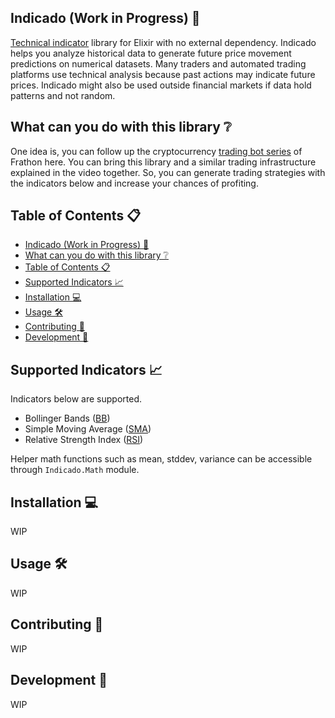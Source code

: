 ## Indicado (Work in Progress) 🧮

[Technical indicator](https://www.investopedia.com/terms/t/technicalindicator.asp) library for Elixir with no external dependency. Indicado helps you analyze historical data to generate future price movement predictions on numerical datasets. Many traders and automated trading platforms use technical analysis because past actions may indicate future prices. Indicado might also be used outside financial markets if data hold patterns and not random.

## What can you do with this library ❔

One idea is, you can follow up the cryptocurrency [trading bot series](https://www.youtube.com/watch?v=wVYIx7M6o28) of Frathon here. You can bring this library and a similar trading infrastructure explained in the video together. So, you can generate trading strategies with the indicators below and increase your chances of profiting.

## Table of Contents 📋
- [Indicado (Work in Progress) 🧮](#indicado-work-in-progress-)
- [What can you do with this library ❔](#what-can-you-do-with-this-library-)
- [Table of Contents 📋](#table-of-contents-)
- [Supported Indicators 📈](#supported-indicators-)
- [Installation 💻](#installation-)
- [Usage 🛠️](#usage-️)
- [Contributing 🧵](#contributing-)
- [Development 👷](#development-)

## Supported Indicators 📈
Indicators below are supported.
- Bollinger Bands ([BB](https://www.investopedia.com/terms/b/bollingerbands.asp))
- Simple Moving Average ([SMA](https://www.investopedia.com/terms/s/sma.asp))
- Relative Strength Index ([RSI](https://www.investopedia.com/terms/r/rsi.asp))

Helper math functions such as mean, stddev, variance can be accessible through `Indicado.Math` module.

## Installation 💻

WIP

## Usage 🛠️

WIP

## Contributing 🧵

WIP

## Development 👷

WIP

